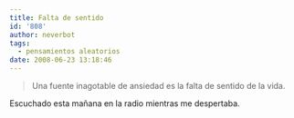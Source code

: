 ```yaml
---
title: Falta de sentido
id: '808'
author: neverbot
tags:
  - pensamientos aleatorios
date: 2008-06-23 13:18:46
---
```


> Una fuente inagotable de ansiedad es la falta de sentido de la vida.

Escuchado esta mañana en la radio mientras me despertaba.
